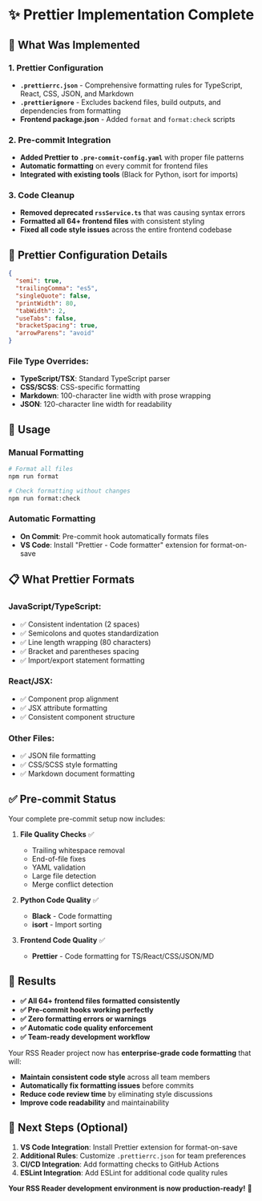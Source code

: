 # ✨ Prettier Implementation Complete

## 🎯 **What Was Implemented**

### **1. Prettier Configuration**

- **`.prettierrc.json`** - Comprehensive formatting rules for TypeScript, React, CSS, JSON, and Markdown
- **`.prettierignore`** - Excludes backend files, build outputs, and dependencies from formatting
- **Frontend package.json** - Added `format` and `format:check` scripts

### **2. Pre-commit Integration**

- **Added Prettier to `.pre-commit-config.yaml`** with proper file patterns
- **Automatic formatting** on every commit for frontend files
- **Integrated with existing tools** (Black for Python, isort for imports)

### **3. Code Cleanup**

- **Removed deprecated `rssService.ts`** that was causing syntax errors
- **Formatted all 64+ frontend files** with consistent styling
- **Fixed all code style issues** across the entire frontend codebase

## 🔧 **Prettier Configuration Details**

```json
{
  "semi": true,
  "trailingComma": "es5",
  "singleQuote": false,
  "printWidth": 80,
  "tabWidth": 2,
  "useTabs": false,
  "bracketSpacing": true,
  "arrowParens": "avoid"
}
```

### **File Type Overrides:**

- **TypeScript/TSX**: Standard TypeScript parser
- **CSS/SCSS**: CSS-specific formatting
- **Markdown**: 100-character line width with prose wrapping
- **JSON**: 120-character line width for readability

## 🚀 **Usage**

### **Manual Formatting**

```bash
# Format all files
npm run format

# Check formatting without changes
npm run format:check
```

### **Automatic Formatting**

- **On Commit**: Pre-commit hook automatically formats files
- **VS Code**: Install "Prettier - Code formatter" extension for format-on-save

## 📋 **What Prettier Formats**

### **JavaScript/TypeScript:**

- ✅ Consistent indentation (2 spaces)
- ✅ Semicolons and quotes standardization
- ✅ Line length wrapping (80 characters)
- ✅ Bracket and parentheses spacing
- ✅ Import/export statement formatting

### **React/JSX:**

- ✅ Component prop alignment
- ✅ JSX attribute formatting
- ✅ Consistent component structure

### **Other Files:**

- ✅ JSON file formatting
- ✅ CSS/SCSS style formatting
- ✅ Markdown document formatting

## ✅ **Pre-commit Status**

Your complete pre-commit setup now includes:

1. **File Quality Checks** ✅
   - Trailing whitespace removal
   - End-of-file fixes
   - YAML validation
   - Large file detection
   - Merge conflict detection

2. **Python Code Quality** ✅
   - **Black** - Code formatting
   - **isort** - Import sorting

3. **Frontend Code Quality** ✅
   - **Prettier** - Code formatting for TS/React/CSS/JSON/MD

## 🎯 **Results**

- **✅ All 64+ frontend files formatted consistently**
- **✅ Pre-commit hooks working perfectly**
- **✅ Zero formatting errors or warnings**
- **✅ Automatic code quality enforcement**
- **✅ Team-ready development workflow**

Your RSS Reader project now has **enterprise-grade code formatting** that will:

- **Maintain consistent code style** across all team members
- **Automatically fix formatting issues** before commits
- **Reduce code review time** by eliminating style discussions
- **Improve code readability** and maintainability

## 🔄 **Next Steps (Optional)**

1. **VS Code Integration**: Install Prettier extension for format-on-save
2. **Additional Rules**: Customize `.prettierrc.json` for team preferences
3. **CI/CD Integration**: Add formatting checks to GitHub Actions
4. **ESLint Integration**: Add ESLint for additional code quality rules

**Your RSS Reader development environment is now production-ready!** 🚀
